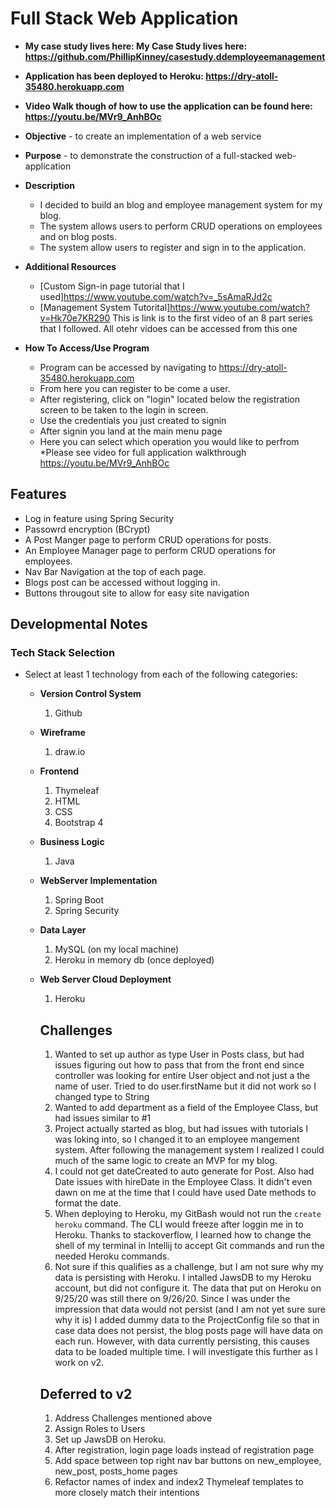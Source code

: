 # Full Stack Web Application

* **My case study lives here: My Case Study lives here: https://github.com/PhillipKinney/casestudy.ddemployeemanagement**
* **Application has been deployed to Heroku: https://dry-atoll-35480.herokuapp.com**
* **Video Walk though of how to use the application can be found here: https://youtu.be/MVr9_AnhBOc**

* **Objective** - to create an implementation of a web service
* **Purpose** - to demonstrate the construction of a full-stacked web-application
* **Description**
	* I decided to build an blog and employee management system for my blog.
	* The system allows users to perform CRUD operations on employees and on blog posts.
	* The system allow users to register and sign in to the application.
	
* **Additional Resources**
	* [Custom Sign-in page tutorial that I used]https://www.youtube.com/watch?v=_5sAmaRJd2c
	* [Management System Tutorital]https://www.youtube.com/watch?v=Hk70e7KR290 This is link is to the first video of an 8 part series that I followed. All otehr vidoes can be 		accessed from this one
	
* **How To Access/Use Program**
	* Program can be accessed by navigating to https://dry-atoll-35480.herokuapp.com
	* From here you can register to be come a user.
	* After registering, click on "login" located below the registration screen to be taken to the login in screen.
	* Use the credentials you just created to signin
	* After signin you land at the main menu page 
	* Here you can select which operation you would like to perfrom
	*Please see video for full application walkthrough
	https://youtu.be/MVr9_AnhBOc



## Features
* Log in feature using Spring Security 
* Passowrd encryption (BCrypt)
* A Post Manger page to perform CRUD operations for posts.
* An Employee Manager page to perform CRUD operations for employees.
* Nav Bar Navigation at the top of each page.
* Blogs post can be accessed without logging in.
* Buttons througout site to allow for easy site navigation

## Developmental Notes

### Tech Stack Selection
* Select at least 1 technology from each of the following categories:
  * **Version Control System**
    1. Github
    
    
  * **Wireframe**
    1. draw.io

  * **Frontend**
    1. Thymeleaf
    2. HTML
    3. CSS
    4. Bootstrap 4
    
  * **Business Logic**
    1. Java
    

  * **WebServer Implementation**
    1. Spring Boot
    2. Spring Security

  * **Data Layer**
    1. MySQL (on my local machine)
    2. Heroku in memory db (once deployed)

  * **Web Server Cloud Deployment**
    1. Heroku
    
    ## Challenges
    1. Wanted to set up author as type User in Posts class, but had issues figuring out how to pass that from the front end since controller was looking for entire User object 	and not just a the name of user. Tried to do user.firstName but it did not work so I changed type to String
    2. Wanted to add department as a field of the Employee Class, but had issues similar to #1
    3. Project actually started as blog, but had issues with tutorials I was loking into, so I changed it to an employee mangement system. After following the management system I 	realized I could much of the same logic to create an MVP for my blog.
    4. I could not get dateCreated to auto generate for Post. Also had Date issues with hireDate in the Employee Class. It didn't even dawn on me at the time that I could have 	used Date methods to format the date. 
    5. When deploying to Heroku, my GitBash would not run the `create heroku` command. The CLI would freeze after loggin me in to Heroku. Thanks to stackoverflow, I learned how to 		change the shell of my terminal in Intellij to accept Git commands and run the needed Heroku commands.
    6. Not sure if this qualifies as a challenge, but I am not sure why my data is persisting with Heroku. I intalled JawsDB to my Heroku account, but did not configure it. The data     	that put on Heroku on 9/25/20 was still there on 9/26/20. Since I was under the impression that data would not persist (and I am not yet sure sure why it is) I added dummy data 	to the ProjectConfig file so that in case data does not persist, the blog posts page will have data on each run. However, with data currently persisting, this causes data to 		be loaded multiple time. I will investigate this further as I work on v2.
    
    ## Deferred to v2
    1. Address Challenges mentioned above
    2. Assign Roles to Users
    3. Set up JawsDB on Heroku.
    4. After registration, login page loads instead of registration page
    5. Add space between top right nav bar buttons on new_employee, new_post, posts_home pages
    6. Refactor names of index and index2 Thymeleaf templates to more closely match their intentions
    
  
